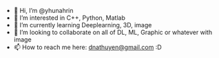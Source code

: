 - 👋 Hi, I’m @yhunahrin
- 👀 I’m interested in C++, Python, Matlab
- 🌱 I’m currently learning Deeplearning, 3D, image
- 💞️ I’m looking to collaborate on all of DL, ML, Graphic or whatever with image
- 📫 How to reach me here: dnathuyen@gmail.com :D

<!---
yhunahrin/yhunahrin is a ✨ special ✨ repository because its `README.md` (this file) appears on your GitHub profile.
You can click the Preview link to take a look at your changes.
--->
